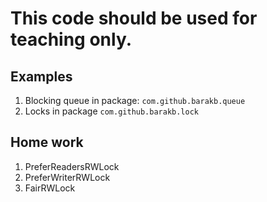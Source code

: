 # This code should be used for teaching only.

## Examples
 
 1. Blocking queue in package: `com.github.barakb.queue`
 2. Locks in package `com.github.barakb.lock`


## Home work

 1. PreferReadersRWLock
 2. PreferWriterRWLock
 3. FairRWLock